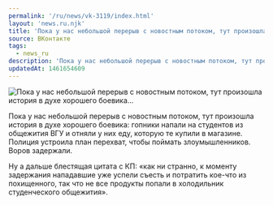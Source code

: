 ```yaml
---
permalink: '/ru/news/vk-3119/index.html'
layout: 'news.ru.njk'
title: 'Пока у нас небольшой перерыв с новостным потоком, тут произошла история в духе хорошего боевика…'
source: ВКонтакте
tags:
  - news_ru
description: 'Пока у нас небольшой перерыв с новостным потоком, тут произошла история в духе хорошего боевика…'
updatedAt: 1461654609
---
```

![Пока у нас небольшой перерыв с новостным потоком, тут произошла история в духе хорошего боевика…](https://sun9-8.userapi.com/impf/c631420/v631420484/2adeb/0ezSa3q8PKY.jpg?size=1080x1080&quality=96&proxy=1&sign=3ebbc07c9f9d0766dd8340edb228ab5e&c_uniq_tag=SdiH2YoWAByNWlKbXlLqIX0-tktJR1OcJjQkIH9gCWs&type=album)

Пока у нас небольшой перерыв с новостным потоком, тут произошла история в духе хорошего боевика: гопники напали на студентов из общежития ВГУ и отняли у них еду, которую те купили в магазине. Полиция устроила план перехват, чтобы поймать злоумышленников. Воров задержали.

Ну а дальше блестящая цитата с КП: «как ни странно, к моменту задержания нападавшие уже успели съесть и потратить кое-что из похищенного, так что не все продукты попали в холодильник студенческого общежития».
